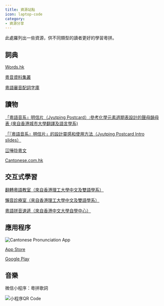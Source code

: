 ```yaml
---
title: 資源站點
icon: laptop-code
category:
- 資源分享
---
```


此處羅列出一些資源，供不同類型的讀者更好的學習粵拼。

## 詞典

[Words.hk](https://words.hk/)

[粵音資料集叢](https://jyut.net/)

[粵語審音配詞字庫](https://humanum.arts.cuhk.edu.hk/Lexis/lexi-can/)

## 讀物

[「粵語音系」明信片（Jyutping Postcard）:參考化學元素週期表設計的聲母韻母表 (來自香港城市大學翻譯及語言學系)](http://jyutping.lt.cityu.edu.hk/res/2018/The_Cantonese_Sound_System_Full.pdf)

[「『粵語音系』明信片」的設計靈感和使用方法（Jyutping Postcard Intro slides）](http://jyutping.lt.cityu.edu.hk/res/2018/Intro_to_Jyutping_Postcard_Remark.pdf)

[冚唪唥粵文](https://hambaanglaang.hk/)

[Cantonese.com.hk](https://www.cantonese.com.hk/)

## 交互式學習

[翻轉粵語教室（來自香港理工大學中文及雙語學系）](https://www.polyu.edu.hk/clc/cantonese/home/)

[懶音診療室（來自香港理工大學中文及雙語學系）](https://www.polyu.edu.hk/cbs/pronunciation/home)

[粵語拼音速遞（來自香港中文大學自學中心）](https://www.ilc.cuhk.edu.hk/workshop/Chinese/Cantonese/Romanization/index.aspx)

## 應用程序

![Cantonese Pronunciation App](https://words.hk/static/learn/cantonese_pronunciation_app.png)

[App Store](https://apps.apple.com/hk/app/cantonese-pronunciation-app/id1625045916)

[Google Play](https://play.google.com/store/apps/details?id=com.app.can_pro)

## 音樂

微信小程序：粵拼歌詞

![小程序QR Code](https://jyut6.com/img/weapp_qrcode.png)